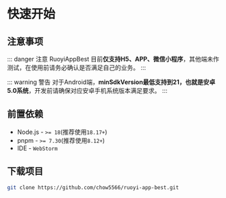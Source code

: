 # 快速开始

## 注意事项
::: danger 注意
RuoyiAppBest 目前**仅支持H5、APP、微信小程序**，其他端未作测试，在使用前请务必确认是否满足自己的业务。
:::

::: warning 警告
对于Android端，**minSdkVersion最低支持到21，也就是安卓5.0系统**，开发前请确保对应安卓手机系统版本满足要求。
:::

## 前置依赖

- Node.js -  `>= 18`(推荐使用`18.17+`)
- pnpm -  `>= 7.30`(推荐使用`8.12+`)
- IDE - `WebStorm`

## 下载项目

```bash
git clone https://github.com/chow5566/ruoyi-app-best.git
```
